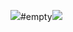 <img src="https://cdn.discordapp.com/emojis/1142763624457326622.gif?size=48&quality=lossless"/>#empty<img src="https://cdn.discordapp.com/emojis/1142763627129086052.gif?size=48&quality=lossless"/>
